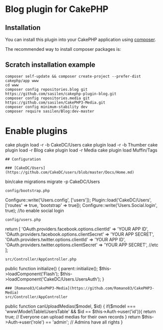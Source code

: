 # Blog plugin for CakePHP

## Installation

You can install this plugin into your CakePHP application using [composer](http://getcomposer.org).

The recommended way to install composer packages is:

## Scratch installation example 
```
composer self-update && composer create-project --prefer-dist cakephp/app www
cd www 
composer config repositories.blog git https://github.com/sasilen/cakephp-plugin-blog.git
composer config repositories.media git https://github.com/sasilen/CakePHP3-Media.git
composer config minimum-stability dev
composer require sasilen/Blog:dev-master

```
#  Enable plugins
cake plugin load -r -b CakeDC/Users
cake plugin load -r -b Thumber
cake plugin load -r Blog
cake plugin load -r Media
cake plugin load Muffin/Tags
```
## Configuration

### [CakeDC/Users](https://github.com/CakeDC/users/blob/master/Docs/Home.md)
```
bin/cake migrations migrate -p CakeDC/Users
```
config/bootstrap.php
```
Configure::write('Users.config', ['users']);
Plugin::load('CakeDC/Users', ['routes' => true, 'bootstrap' => true]);
Configure::write('Users.Social.login', true); //to enable social login
```
config/users.php
```
return [
    'OAuth.providers.facebook.options.clientId' => 'YOUR APP ID',
    'OAuth.providers.facebook.options.clientSecret' => 'YOUR APP SECRET',
    'OAuth.providers.twitter.options.clientId' => 'YOUR APP ID',
    'OAuth.providers.twitter.options.clientSecret' => 'YOUR APP SECRET',
    //etc
];
```
src/Controller/AppController.php
```
   public function initialize()
    {
        parent::initialize();
        $this->loadComponent('Flash');
        $this->loadComponent('CakeDC/Users.UsersAuth');
    }
```
### [Romano83/CakePHP3-Media](https://github.com/Romano83/CakePHP3-Media)
src/Controller/AppController
```
public function canUploadMedias($model, $id)
  { 
    if($model === 'www\Model\Table\UsersTable' && $id == $this->Auth->user('id')){
      return true; // Everyone can upload medias for their own records
    }
    return $this->Auth->user('role') == 'admin'; // Admins have all rights
  }
```
